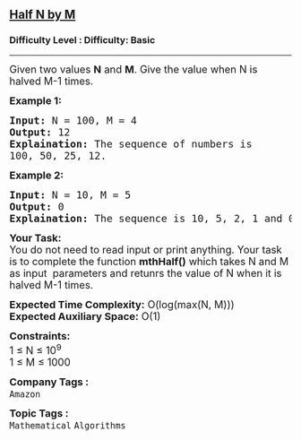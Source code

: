 <h2><a href="https://www.geeksforgeeks.org/problems/geek-and-coffee-shop5721/1?page=2&category=Mathematical&sortBy=accuracy">Half N by M</a></h2><h3>Difficulty Level : Difficulty: Basic</h3><hr><div class="problems_problem_content__Xm_eO"><p><span style="font-size:18px">Given two values <strong>N</strong> and <strong>M</strong>. Give the value when N is halved M-1 times.</span></p>

<p><strong><span style="font-size:18px">Example&nbsp;1:</span></strong></p>

<pre><span style="font-size:18px"><strong>Input:</strong> N = 100, M = 4
<strong>Output:</strong> 12
<strong>Explaination:</strong> The sequence of numbers is 
100, 50, 25, 12.</span></pre>

<p><strong><span style="font-size:18px">Example 2:</span></strong></p>

<pre><span style="font-size:18px"><strong>Input:</strong> N = 10, M = 5
<strong>Output:</strong> 0
<strong>Explaination:</strong> The sequence is 10, 5, 2, 1 and 0.</span></pre>

<p><span style="font-size:18px"><strong>Your Task:</strong><br>
You do not need to read input or print anything. Your task is to complete the function <strong>mthHalf()</strong> which takes N and M as input&nbsp; parameters and retunrs the value of N when it is halved M-1 times.</span></p>

<p><span style="font-size:18px"><strong>Expected Time Complexity:</strong> O(log(max(N, M)))<br>
<strong>Expected Auxiliary Space:</strong> O(1)</span></p>

<p><span style="font-size:18px"><strong>Constraints:</strong><br>
1 ≤ N ≤ 10<sup>9</sup><br>
1 ≤&nbsp;M ≤ 1000</span></p>
</div><p><span style=font-size:18px><strong>Company Tags : </strong><br><code>Amazon</code>&nbsp;<br><p><span style=font-size:18px><strong>Topic Tags : </strong><br><code>Mathematical</code>&nbsp;<code>Algorithms</code>&nbsp;